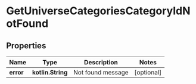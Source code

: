 
# GetUniverseCategoriesCategoryIdNotFound

## Properties
Name | Type | Description | Notes
------------ | ------------- | ------------- | -------------
**error** | **kotlin.String** | Not found message |  [optional]



